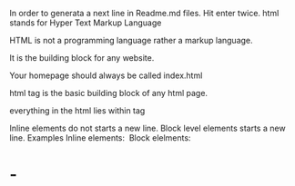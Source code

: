 In order to generata a next line in Readme.md files. Hit enter twice.
html stands for Hyper Text Markup Language


HTML is not a programming language rather a markup language.


It is the building block for any website.


Your homepage should always be called index.html


html tag is the basic building block of any html page.

everything in the html lies within <html> </html> tag


Inline elements do not starts a new line. Block level elements starts a new line. 
Examples
Inline elements: <span> <img> <a>
Block elelments: <div> <h1>-<h6> <p> <form>

